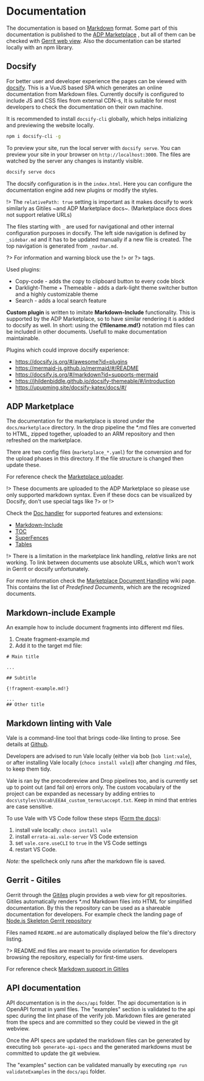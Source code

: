 # Documentation

The documentation is based on [Markdown](https://www.markdownguide.org/basic-syntax/) format.
Some part of this documentation is published to the [ADP Marketplace](https://adp.ericsson.se/marketplace/eric-oss-network-assurance-search/documentation/development/dpi/service-deployment-guide)
, but all of them can be checked with [Gerrit web view](https://gerrit-gamma.gic.ericsson.se/plugins/gitiles/OSS/com.ericsson.oss.use/eric-oss-network-assurance-search).
Also the documentation can be started locally with an npm library.

## Docsify

For better user and developer experience the pages can be viewed with [docsify](https://docsify.js.org/).
This is a VueJS based SPA which generates an online documentation from Markdown files.
Currently docsify is configured to include JS and CSS files from external CDN-s, It is suitable for
most developers to check the documentation on their own machine.

It is recommended to install `docsify-cli` globally, which helps initializing and previewing
the website locally.

```bash
npm i docsify-cli -g
```

To preview your site, run the local server with `docsify serve`.
You can preview your site in your browser on `http://localhost:3000`. The files are watched by the server
any changes is instantly visible.

```bash
docsify serve docs
```

The docsify configuration is in the `index.html`. Here you can configure the documentation engine
add new plugins or modify the styles.

!> The `relativePath: true` setting is important as it makes docsify to work similarly
as Gitiles ~and ADP Marketplace docs~. (Marketplace docs does not support relative URLs)

The files starting with `_` are used for navigational and other internal configuration purposes
in docsify. The left side navigation is defined by `_sidebar.md` and it has to be updated manually
if a new file is created. The top navigation is generated from `_navbar.md`.

?> For information and warning block use the !> or ?> tags.

Used plugins:

- Copy-code - adds the copy to clipboard button to every code block
- Darklight-Theme + Themeable - adds a dark-light theme switcher button and a highly customizable theme
- Search - adds a local search feature

**Custom plugin** is written to imitate **Markdown-Include** functionality. This is supported by the
ADP Marketplace, so to have similar rendering it is added to docsify as well.
In short: using the **\{!filename.md!\}** notation md files can be included in other documents.
Usefull to make documentation maintainable.

Plugins which could improve docsify experience:

- <https://docsify.js.org/#/awesome?id=plugins>
- <https://mermaid-js.github.io/mermaid/#/README>
- <https://docsify.js.org/#/markdown?id=supports-mermaid>
- <https://jhildenbiddle.github.io/docsify-themeable/#/introduction>
- <https://upupming.site/docsify-katex/docs/#/>

## ADP Marketplace

The documentation for the marketplace is stored under the `docs/marketplace` directory. In the drop pipeline
the \*.md files are converted to HTML, zipped together, uploaded to an ARM repository and then refreshed
on the marketplace.

There are two config files (`marketplace_*.yaml`) for the conversion and for the upload phases
in this directory. If the file structure is changed then update these.

For reference check the [Marketplace uploader](https://gerrit-gamma.gic.ericsson.se/plugins/gitiles/adp-cicd/bob-adp-release-auto/+/refs/heads/master/marketplace/#Marketplace-Uploader).

!> These documents are uploaded to the ADP Marketplace so please use only supported markdown syntax.
Even if these docs can be visualized by Docsify, don't use special tags like ?> or !>

Check the [Doc handler](https://gerrit-gamma.gic.ericsson.se/plugins/gitiles/adp-cicd/bob-adp-release-auto/+/refs/heads/master/marketplace/bin/doc-handler)
for supported features and extensions:

- [Markdown-Include](https://github.com/cmacmackin/markdown-include)
- [TOC](https://python-markdown.github.io/extensions/toc/)
- [SuperFences](https://facelessuser.github.io/pymdown-extensions/extensions/superfences/)
- [Tables](https://python-markdown.github.io/extensions/tables/)

!> There is a limitation in the marketplace link handling, _relative_ links are not working.
To link between documents use absolute URLs, which won't work in Gerrit or docsify unfortunately.

For more information check the [Marketplace Document Handling](https://confluence.lmera.ericsson.se/display/ACD/Marketplace+Document+Handling)
wiki page. This contains the list of _Predefined Documents_, which are the recognized documents.

## Markdown-include Example

An example how to include document fragments into different md files.

1. Create fragment-example.md
2. Add it to the target md file:

```text
# Main title

...

## Subtitle

{!fragment-example.md!}

...
## Other title

```

## Markdown linting with Vale

Vale is a command-line tool that brings code-like linting to prose. See details at [Github](https://github.com/errata-ai/vale/blob/v2/README.md).

Developers are advised to run Vale locally (either via bob (`bob lint:vale`), or after installing Vale
locally (`choco install vale`)) after changing .md files, to keep them tidy.

Vale is ran by the precodereview and Drop pipelines too, and is currently set up to point out
(and fail on) errors only. The custom vocabulary of the project can be expanded as necessary by adding
entries to `docs\styles\Vocab\EEA4_custom_terms\accept.txt`. Keep in mind that entries are case sensitive.

To use Vale with VS Code follow these steps ([Form the docs](https://github.com/errata-ai/vale-vscode#using-vale)):

1. install vale locally: `choco install vale`
2. install `errata-ai.vale-server` VS Code extension
3. set `vale.core.useCLI` to `true` in the VS Code settings
4. restart VS Code.

_Note:_ the spellcheck only runs after the markdown file is saved.

## Gerrit - Gitiles

Gerrit through the [Gitiles](https://gerrit.googlesource.com/gitiles/) plugin provides a web view
for git repositories. Gitiles automatically renders \*.md Markdown files into HTML for simplified
documentation. By this the repository can be used as a shareable documentation for developers.
For example check the landing page of [Node.js Skeleton Gerrit repository](https://gerrit-gamma.gic.ericsson.se/plugins/gitiles/OSS/com.ericsson.oss.use/eric-oss-network-assurance-search)

Files named `README.md` are automatically displayed below the file's directory listing.

?> README.md files are meant to provide orientation for developers browsing the repository,
especially for first-time users.

For reference check [Markdown support in Gitiles](https://gerrit.googlesource.com/gitiles/+/HEAD/Documentation/markdown.md)

## API documentation

API documentation is in the `docs/api` folder. The api documentation is in OpenAPI format in yaml files.
The "examples" section is validated to the api spec during the lint phase of the verify job.
Markdown files are generated from the specs and are committed so they could be viewed in the git webview.

Once the API specs are updated the markdown files can be generated by executing `bob generate-api-specs`
and the generated markdowns must be committed to update the git webview.

The "examples" section can be validated manually by executing `npm run validateExamples` in the `docs/api`
folder.
